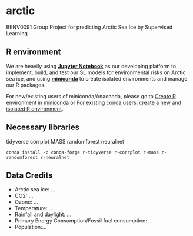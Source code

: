 # arctic
BENV0091 Group Project for predicting Arctic Sea Ice by Supervised Learning

## R environment
We are heavily using [**Jupyter Notebook**](https://jupyter.org/) as our developing platform to implement, build, and test our SL models for environmental risks on Arctic sea ice, and using [**miniconda**](https://docs.conda.io/en/latest/miniconda.html) to create isolated environments and manage our R packages.

For new/existing users of miniconda/Anaconda, please go to [Create R environment in miniconda](https://github.com/realgjl/r_basic/blob/master/README.md#create-r-environment-in-miniconda) or [For existing conda users: create a new and isolated R environment](https://github.com/realgjl/r_basic/blob/master/README.md#for-existing-conda-users-create-a-new-and-isolated-r-environment).

## Necessary libraries
tidyverse corrplot MASS randomforest neuralnet
```terminal
conda install -c conda-forge r-tidyverse r-corrplot r-mass r-randomforest r-neuralnet
```

## Data Credits
- Arctic sea ice: ...
- CO2: ...
- Ozone: ...
- Temperature: ...
- Rainfall and daylight: ...
- Primary Energy Consumption/Fossil fuel consumption: ...
- Population:...
